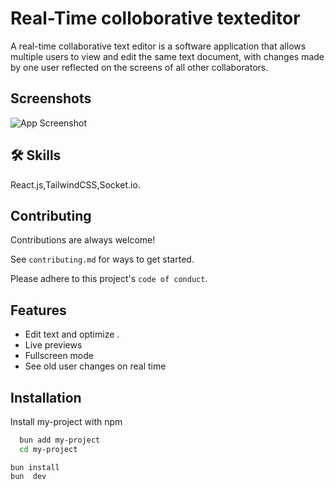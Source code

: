 
# Real-Time colloborative texteditor

A real-time collaborative text editor is a software application that allows multiple users to  view and edit the same text document, with changes made by one user  reflected on the screens of all other collaborators.



## Screenshots

![App Screenshot](https://www.bing.com/images/blob?bcid=S4iAd4-ow3IIqQahF-GI81gkyBOi.....-E)


## 🛠 Skills
React.js,TailwindCSS,Socket.io.


## Contributing

Contributions are always welcome!

See `contributing.md` for ways to get started.

Please adhere to this project's `code of conduct`.


## Features

- Edit text and optimize .
- Live previews
- Fullscreen mode
- See old user changes on real time


## Installation

Install my-project with npm

```bash
  bun add my-project
  cd my-project
```
    
    bun install
    bun  dev
    
